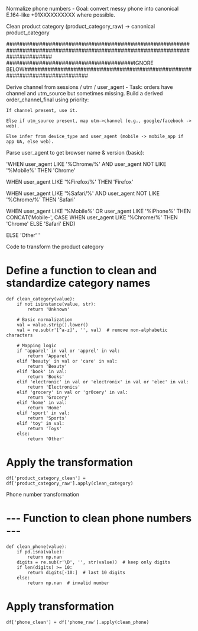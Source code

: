 
Normalize phone numbers - Goal: convert messy phone into canonical E.164-like +91XXXXXXXXXX where possible.

Clean product category (product_category_raw) -> canonical product_category


##############################################################################################################################
#######################################IGNORE BELOW############################################################################

Derive channel from sessions / utm / user_agent - Task: orders have channel and utm_source but sometimes missing. Build a derived order_channel_final using priority:

    If channel present, use it.

    Else if utm_source present, map utm->channel (e.g., google/facebook -> web).

    Else infer from device_type and user_agent (mobile -> mobile_app if app UA, else web).

Parse user_agent to get browser name & version (basic):

  'WHEN user_agent LIKE '%Chrome/%' AND user_agent NOT LIKE '%Mobile%' THEN 'Chrome'
  
  WHEN user_agent LIKE '%Firefox/%' THEN 'Firefox'
  
  WHEN user_agent LIKE '%Safari/%' AND user_agent NOT LIKE '%Chrome/%' THEN 'Safari'
  
  WHEN user_agent LIKE '%Mobile%' OR user_agent LIKE '%iPhone%' THEN CONCAT('Mobile-', CASE WHEN user_agent LIKE '%Chrome/%' THEN 'Chrome' ELSE 'Safari' END)
  
  ELSE 'Other' '


  Code to transform the product category

  # Define a function to clean and standardize category names
    def clean_category(value):
        if not isinstance(value, str):
            return 'Unknown'
        
        # Basic normalization
        val = value.strip().lower()
        val = re.sub(r'[^a-z]', '', val)  # remove non-alphabetic characters
    
        # Mapping logic
        if 'apparel' in val or 'apprel' in val:
            return 'Apparel'
        elif 'beauty' in val or 'care' in val:
            return 'Beauty'
        elif 'book' in val:
            return 'Books'
        elif 'electronic' in val or 'electronix' in val or 'elec' in val:
            return 'Electronics'
        elif 'grocery' in val or 'gr0cery' in val:
            return 'Grocery'
        elif 'home' in val:
            return 'Home'
        elif 'sport' in val:
            return 'Sports'
        elif 'toy' in val:
            return 'Toys'
        else:
            return 'Other'

# Apply the transformation
    df['product_category_clean'] = df['product_category_raw'].apply(clean_category)
    

Phone number transformation 

# --- Function to clean phone numbers ---
    def clean_phone(value):
        if pd.isna(value):
            return np.nan
        digits = re.sub(r'\D', '', str(value))  # keep only digits
        if len(digits) >= 10:
            return digits[-10:]  # last 10 digits
        else:
            return np.nan  # invalid number

# Apply transformation
    df['phone_clean'] = df['phone_raw'].apply(clean_phone)


